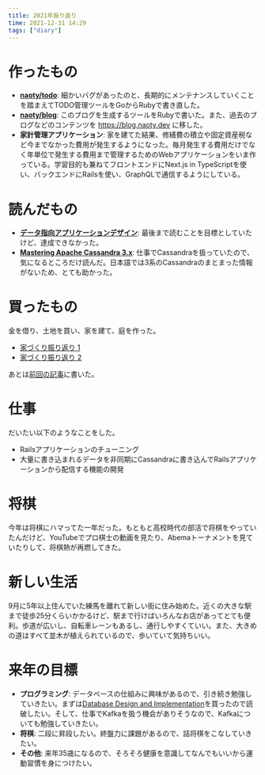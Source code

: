 ```yaml
---
title: 2021年振り返り
time: 2021-12-31 14:29
tags: ["diary"]
---
```


# 作ったもの
* **[naoty/todo](https://github.com/naoty/todo)**: 細かいバグがあったのと、長期的にメンテナンスしていくことを踏まえてTODO管理ツールをGoからRubyで書き直した。
* **[naoty/blog](https://github.com/naoty/blog)**: このブログを生成するツールをRubyで書いた。また、過去のブログなどのコンテンツを https://blog.naoty.dev に移した。
* **家計管理アプリケーション**: 家を建てた結果、修繕費の積立や固定資産税など今までなかった費用が発生するようになった。毎月発生する費用だけでなく年単位で発生する費用まで管理するためのWebアプリケーションをいま作っている。学習目的も兼ねてフロントエンドにNext.js in TypeScriptを使い、バックエンドにRailsを使い、GraphQLで通信するようにしている。

# 読んだもの
* **[データ指向アプリケーションデザイン](https://www.oreilly.co.jp/books/9784873118703/)**: 最後まで読むことを目標としていたけど、達成できなかった。
* **[Mastering Apache Cassandra 3.x](https://www.oreilly.com/library/view/mastering-apache-cassandra/9781789131499/)**: 仕事でCassandraを扱っていたので、気になるところだけ読んだ。日本語では3系のCassandraのまとまった情報がないため、とても助かった。

# 買ったもの
金を借り、土地を買い、家を建て、庭を作った。

* [家づくり振り返り 1](./441/)
* [家づくり振り返り 2](./445/)

あとは[前回の記事](./459/)に書いた。

# 仕事
だいたい以下のようなことをした。

* Railsアプリケーションのチューニング
* 大量に書き込まれるデータを非同期にCassandraに書き込んでRailsアプリケーションから配信する機能の開発

# 将棋
今年は将棋にハマってた一年だった。もともと高校時代の部活で将棋をやっていたんだけど、YouTubeでプロ棋士の動画を見たり、Abemaトーナメントを見ていたりして、将棋熱が再燃してきた。

# 新しい生活
9月に5年以上住んでいた練馬を離れて新しい街に住み始めた。近くの大きな駅まで徒歩25分くらいかかるけど、駅まで行けばいろんなお店があってとても便利。歩道が広いし、自転車レーンもあるし、通行しやすくていい。また、大きめの道はすべて並木が植えられているので、歩いていて気持ちいい。

# 来年の目標
* **プログラミング**: データベースの仕組みに興味があるので、引き続き勉強していきたい。まずは[Database Design and Implementation](https://link.springer.com/book/10.1007/978-3-030-33836-7)を買ったので読破したい。そして、仕事でKafkaを扱う機会がありそうなので、Kafkaについても勉強していきたい。
* **将棋**: 二段に昇段したい。終盤力に課題があるので、詰将棋をこなしていきたい。
* **その他**: 来年35歳になるので、そろそろ健康を意識してなんでもいいから運動習慣を身につけたい。

